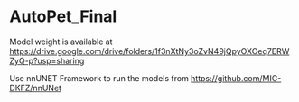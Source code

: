 # AutoPet_Final
Model weight is available at https://drive.google.com/drive/folders/1f3nXtNy3oZvN49jQpyOXOeq7ERWZyQ-p?usp=sharing

Use nnUNET Framework to run the models from https://github.com/MIC-DKFZ/nnUNet
